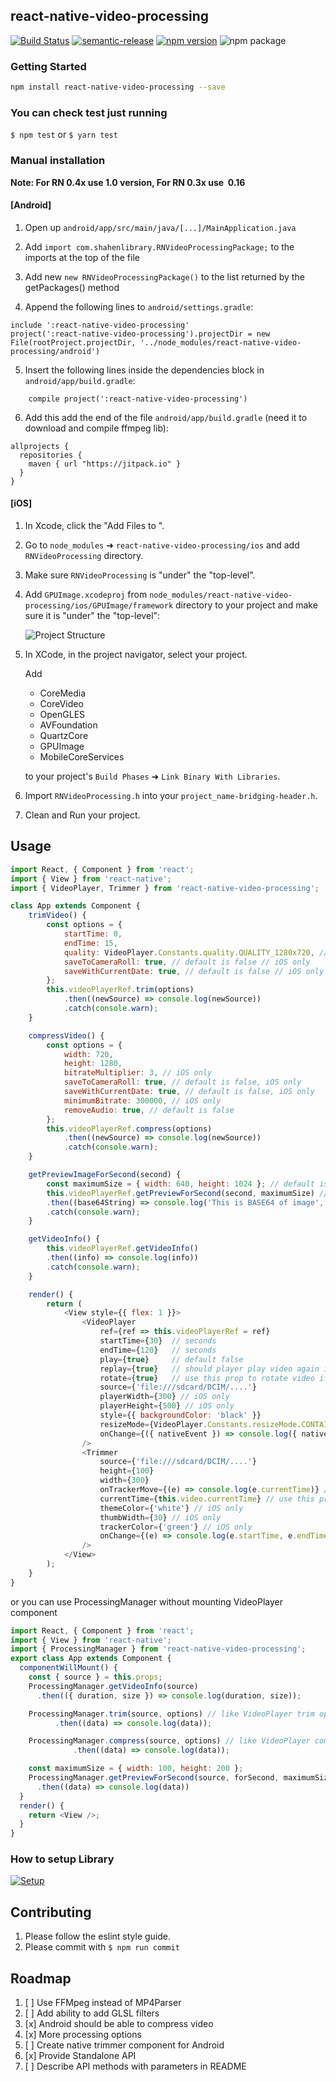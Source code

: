 ## react-native-video-processing

 [![Build Status](https://travis-ci.org/shahen94/react-native-video-processing.svg?branch=master)](https://travis-ci.org/shahen94/react-native-video-processing) [![semantic-release](https://img.shields.io/badge/%20%20%F0%9F%93%A6%F0%9F%9A%80-semantic--release-e10079.svg?style=plastic)](https://github.com/semantic-release/semantic-release) [![npm version](https://badge.fury.io/js/react-native-video-processing.svg)](https://badge.fury.io/js/react-native-video-processing) ![npm package](https://img.shields.io/npm/dm/react-native-video-processing.svg)

### Getting Started
```sh
npm install react-native-video-processing --save
```
### You can check test just running
`$ npm test` or `$ yarn test`

### Manual installation

**Note: For RN 0.4x use 1.0 version, For RN 0.3x use  0.16**
#### [Android]
1. Open up `android/app/src/main/java/[...]/MainApplication.java`

2. Add `import com.shahenlibrary.RNVideoProcessingPackage;` to the imports at the top of the file

3. Add new  `new RNVideoProcessingPackage()`  to the list returned by the getPackages() method

4. Append the following lines to `android/settings.gradle`:
```
include ':react-native-video-processing'
project(':react-native-video-processing').projectDir = new File(rootProject.projectDir, '../node_modules/react-native-video-processing/android')
```

5. Insert the following lines inside the dependencies block in `android/app/build.gradle`:
```
    compile project(':react-native-video-processing')
```

6. Add this add the end of the file `android/app/build.gradle` (need it to download and compile ffmpeg lib):
```
allprojects {
  repositories {
    maven { url "https://jitpack.io" }
  }
}
```

#### [iOS]

1. In Xcode, click the "Add Files to <your-project-name>".
2. Go to `node_modules` ➜ `react-native-video-processing/ios` and add `RNVideoProcessing` directory.
3. Make sure `RNVideoProcessing` is "under" the "top-level".
4. Add `GPUImage.xcodeproj` from `node_modules/react-native-video-processing/ios/GPUImage/framework` directory to your project and make sure it is "under" the "top-level":

    ![Project Structure](readme_assets/project-structure.png)

5. In XCode, in the project navigator, select your project.

   Add
    - CoreMedia
    - CoreVideo
    - OpenGLES
    - AVFoundation
    - QuartzCore
    - GPUImage
    - MobileCoreServices

    to your project's `Build Phases` ➜ `Link Binary With Libraries`.
6. Import `RNVideoProcessing.h` into your `project_name-bridging-header.h`.
7. Clean and Run your project.

## Usage
```javascript
import React, { Component } from 'react';
import { View } from 'react-native';
import { VideoPlayer, Trimmer } from 'react-native-video-processing';

class App extends Component {
    trimVideo() {
        const options = {
            startTime: 0,
            endTime: 15,
            quality: VideoPlayer.Constants.quality.QUALITY_1280x720, // iOS only
            saveToCameraRoll: true, // default is false // iOS only
            saveWithCurrentDate: true, // default is false // iOS only
        };
        this.videoPlayerRef.trim(options)
            .then((newSource) => console.log(newSource))
            .catch(console.warn);
    }

    compressVideo() {
        const options = {
            width: 720,
            height: 1280,
            bitrateMultiplier: 3, // iOS only
            saveToCameraRoll: true, // default is false, iOS only
            saveWithCurrentDate: true, // default is false, iOS only
            minimumBitrate: 300000, // iOS only
            removeAudio: true, // default is false
        };
        this.videoPlayerRef.compress(options)
            .then((newSource) => console.log(newSource))
            .catch(console.warn);
    }

    getPreviewImageForSecond(second) {
        const maximumSize = { width: 640, height: 1024 }; // default is { width: 1080, height: 1080 } iOS only
        this.videoPlayerRef.getPreviewForSecond(second, maximumSize) // maximumSize is iOS only
        .then((base64String) => console.log('This is BASE64 of image', base64String))
        .catch(console.warn);
    }

    getVideoInfo() {
        this.videoPlayerRef.getVideoInfo()
        .then((info) => console.log(info))
        .catch(console.warn);
    }

    render() {
        return (
            <View style={{ flex: 1 }}>
                <VideoPlayer
                    ref={ref => this.videoPlayerRef = ref}
                    startTime={30}  // seconds
                    endTime={120}   // seconds
                    play={true}     // default false
                    replay={true}   // should player play video again if it's ended
                    rotate={true}   // use this prop to rotate video if it captured in landscape mode iOS only
                    source={'file:///sdcard/DCIM/....'}
                    playerWidth={300} // iOS only
                    playerHeight={500} // iOS only
                    style={{ backgroundColor: 'black' }}
                    resizeMode={VideoPlayer.Constants.resizeMode.CONTAIN}
                    onChange={({ nativeEvent }) => console.log({ nativeEvent })} // get Current time on every second
                />
                <Trimmer
                    source={'file:///sdcard/DCIM/....'}
                    height={100}
                    width={300}
                    onTrackerMove={(e) => console.log(e.currentTime)} // iOS only
                    currentTime={this.video.currentTime} // use this prop to set tracker position iOS only
                    themeColor={'white'} // iOS only
                    thumbWidth={30} // iOS only
                    trackerColor={'green'} // iOS only
                    onChange={(e) => console.log(e.startTime, e.endTime)}
                />
            </View>
        );
    }
}
```
or you can use ProcessingManager without mounting VideoPlayer component
```javascript
import React, { Component } from 'react';
import { View } from 'react-native';
import { ProcessingManager } from 'react-native-video-processing';
export class App extends Component {
  componentWillMount() {
    const { source } = this.props;
    ProcessingManager.getVideoInfo(source)
      .then(({ duration, size }) => console.log(duration, size));

    ProcessingManager.trim(source, options) // like VideoPlayer trim options
          .then((data) => console.log(data));

    ProcessingManager.compress(source, options) // like VideoPlayer compress options
              .then((data) => console.log(data));

    const maximumSize = { width: 100, height: 200 };
    ProcessingManager.getPreviewForSecond(source, forSecond, maximumSize)
      .then((data) => console.log(data))
  }
  render() {
    return <View />;
  }
}
```

### How to setup Library
[![Setup](https://img.youtube.com/vi/HRjgeT6NQJM/0.jpg)](https://youtu.be/HRjgeT6NQJM)

## Contributing

1. Please follow the eslint style guide.
2. Please commit with `$ npm run commit`

## Roadmap
1.  [ ] Use FFMpeg instead of MP4Parser
2.  [ ] Add ability to add GLSL filters
3.  [x] Android should be able to compress video
4.  [x] More processing options
5.  [ ] Create native trimmer component for Android
6.  [x] Provide Standalone API
7.  [ ] Describe API methods with parameters in README
